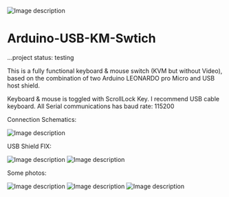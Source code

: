 
![Image description](https://github.com/nathalis/Arduino-USB-KM-Swtich/raw/master/KM_switch_icon.png?raw=true)

# Arduino-USB-KM-Swtich

...project status: testing

This is a fully functional keyboard & mouse switch (KVM but without Video), based on the combination of two Arduino LEONARDO pro Micro and USB host shield.

Keyboard & mouse is toggled with ScrollLock Key. I recommend USB cable keyboard. All Serial communications has baud rate: 115200

Connection Schematics:

![Image description](https://github.com/nathalis/Arduino-USB-KM-Swtich/raw/master/schematic.png?raw=true)

USB Shield FIX:

![Image description](https://github.com/nathalis/Arduino-USB-KM-Swtich/raw/master/image_R0yRZCbReE.jpg?raw=true)
![Image description](https://github.com/nathalis/Arduino-USB-KM-Swtich/raw/master/usbhost_mini_micro_H3erAvbC0a.png?raw=true)

Some photos:

![Image description](https://github.com/nathalis/Arduino-USB-KM-Swtich/raw/master/1.jpg?raw=true)
![Image description](https://github.com/nathalis/Arduino-USB-KM-Swtich/raw/master/2.jpg?raw=true)
![Image description](https://github.com/nathalis/Arduino-USB-KM-Swtich/raw/master/3.jpg?raw=true)



